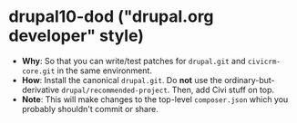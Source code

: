 # drupal10-dod ("drupal.org developer" style)

* __Why__: So that you can write/test patches for `drupal.git` and `civicrm-core.git` in the same environment.
* __How__: Install the canonical `drupal.git`. Do **not** use the ordinary-but-derivative `drupal/recommended-project`.
  Then, add Civi stuff on top.
* __Note__: This will make changes to the top-level `composer.json` which you probably shouldn't commit or share.
